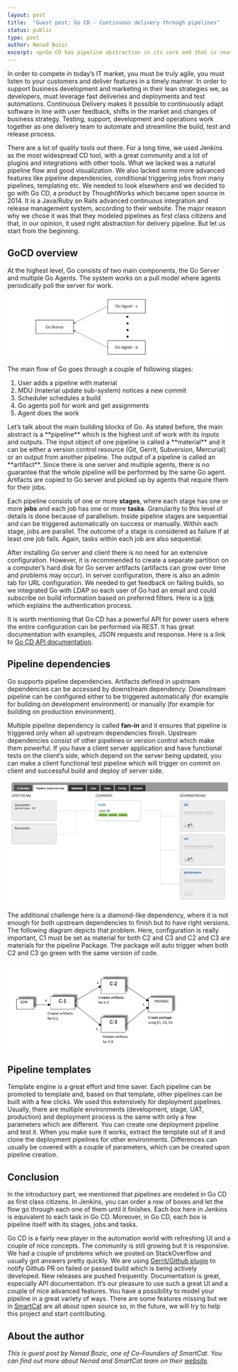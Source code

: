 ```yaml
---
layout: post
title:  "Guest post: Go CD - Continuous delivery through pipelines"
status: public
type: post
author: Nenad Bozic
excerpt: <p>Go CD has pipeline abstraction in its core and that is reason why we like it. Read why we have chosen it as our build tool in SmartCat...</p>
---
```


In order to compete in today’s IT market, you must be truly agile, you must listen
to your customers and deliver features in a timely manner. In order to support business
development and marketing in their lean strategies we, as developers, must leverage
fast deliveries and deployments and test automations. Continuous Delivery makes it possible
to continuously adapt software in line with user feedback, shifts in the market and changes
of business strategy. Testing, support, development and operations work together as one
delivery team to automate and streamline the build, test and release process.

There are a lot of quality tools out there. For a long time, we used Jenkins as the most
widespread CD tool, with a great community and a lot of plugins and integrations with
other tools. What we lacked was a natural pipeline flow and good visualization. We also
lacked some more advanced features like pipeline dependencies, conditional triggering jobs
from many pipelines, templating etc. We needed to look elsewhere and we decided to go with
Go CD, a product by ThoughtWorks which became open source in 2014. It is a Java/Ruby on Rails
advanced continuous integration and release management system, according to their website.
The major reason why we chose it was that they modeled pipelines as first class citizens
and that, in our opinion, it used right abstraction for delivery pipeline.
But let us start from the beginning.

## GoCD overview

At the highest level, Go consists of two main components, the Go Server and multiple Go Agents.
The system works on a pull model where agents periodically poll the server for work.

<img src="/assets/images/blog/go-cd-continuous-delivery-through-pipelines/goCD-architecture.png" alt="GoCD architecture"/>

The main flow of Go goes through a couple of following stages:

1. User adds a pipeline with material
2. MDU (material update sub-system) notices a new commit
3. Scheduler schedules a build
4. Go agents poll for work and get assignments
5. Agent does the work

<p>
Let’s talk about the main building blocks of Go. As stated before, the main abstract is a
**pipeline** which is the highest unit of work with its inputs and outputs. The input object
of one pipeline is called a **material** and it can be either a version control resource
(Git, Gerrit, Subversion, Mercurial) or an output from another pipeline. The output of a
pipeline is called an **artifact**. Since there is one server and multiple agents,
there is no guarantee that the whole pipeline will be performed by the same Go agent.
Artifacts are copied to Go server and picked up by agents that require them for their jobs.

Each pipeline consists of one or more **stages**, where each stage has one or more **jobs** and
each job has one or more **tasks**. Granularity to this level of details is done because of
parallelism. Inside pipeline stages are sequential and can be triggered automatically on
success or manually. Within each stage, jobs are parallel. The outcome of a stage is considered
as failure if at least one job fails. Again, tasks within each job are also sequential.

After installing Go server and client there is no need for an extensive configuration.
However, it is recommended to create a separate partition on a computer’s hard disk for
Go server artifacts (artifacts can grow over time and problems may occur). In server
configuration, there is also an admin tab for URL configuration. We needed to get feedback
on failing builds, so we integrated Go with LDAP so each user of Go had an email and could
subscribe on build information based on preferred filters.
Here is a [link](https://www.go.cd/documentation/user/current/configuration/dev_authentication.html)
which explains the authentication process.

It is worth mentioning that Go CD has a powerful API for power users where the entire
configuration can be performed via REST. It has great documentation with examples,
JSON requests and response. Here is a link to
[Go CD API documentation](https://api.go.cd/current/#introduction).

## Pipeline dependencies

Go supports pipeline dependencies. Artifacts defined in upstream dependencies can be
accessed by downstream dependency. Downstream pipeline can be configured either to
be triggered automatically (for example for building on development environment) or
manually (for example for building on production environment).

Multiple pipeline dependency is called **fan-in** and it ensures that pipeline is triggered
only when all upstream dependencies finish. Upstream dependencies consist of other
pipelines or version control which make them powerful. If you have a client server
application and have functional tests on the client’s side, which depend on the server
being updated, you can make a client functional test pipeline which will trigger on commit
on client and successful build and deploy of server side.

<img src="/assets/images/blog/go-cd-continuous-delivery-through-pipelines/goCD-fanIn.png" alt="GoCD fan-in"/>

The additional challenge here is a diamond-like dependency, where it is not enough for both
upstream dependencies to finish but to have right versions. The following diagram depicts
that problem. Here, configuration is really important, C1 must be set as material for both
C2 and C3 and C2 and C3 are materials for the pipeline Package. The package will auto trigger
when both C2 and C3 go green with the same version of code.

<img src="/assets/images/blog/go-cd-continuous-delivery-through-pipelines/dieamond-problem.png" alt="GoCD diamond problem"/>

## Pipeline templates

Template engine is a great effort and time saver. Each pipeline can be promoted to template
and, based on that template, other pipelines can be built with a few clicks. We used this
extensively for deployment pipelines. Usually, there are multiple environments
(development, stage, UAT, production) and deployment process is the same with only a
few parameters which are different. You can create one deployment pipeline and test it.
When you make sure it works, extract the template out of it and clone the deployment
pipelines for other environments. Differences can usually be covered with a couple of
parameters, which can be created upon pipeline creation.


## Conclusion

In the introductory part, we mentioned that pipelines are modeled in Go CD as first
class citizens. In Jenkins, you can order a row of boxes and let the flow go through
each one of them until it finishes. Each box here in Jenkins is equivalent to each task
in Go CD. Moreover, in Go CD, each box is pipeline itself with its stages, jobs and tasks.

Go CD is a fairly new player in the automation world with refreshing UI and a couple of
nice concepts. The community is still growing but it is responsive. We had a couple of
problems which we posted on StackOverflow and usually got answers pretty quickly.
We are using [Gerrit/Github plugin](https://github.com/ashwanthkumar/gocd-build-github-pull-requests)
to notify Github PR on failed or passed build which is being actively developed.
New releases are pushed frequently. Documentation is great, especially API documentation.
It’s our pleasure to use such a great UI and a couple of nice advanced features.
You have a possibility to model your pipeline in a great variety of ways.
There are some features missing but we in [SmartCat](https://www.smartcat.io/) are all
about open source so, in the future, we will try to help this project and start contributing.

## About the author

*This is guest post by Nenad Bozic, one of Co-Founders of SmartCat. You can find out more about
Nenad and SmartCat team on their [website](https://www.smartcat.io/).*
